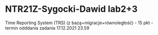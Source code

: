 # NTR21Z-Sygocki-Dawid lab2+3

Time Reporting System (TRS) (z bazą+migracje+równoległość) - 15 pkt - termin odddania zadania 17.12.2021 23.59
